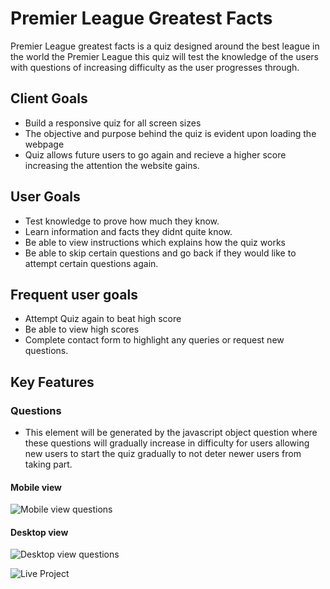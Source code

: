 # Premier League Greatest Facts 

Premier League greatest facts is a quiz designed around the best league in the world the Premier League this quiz will test the knowledge of the users with questions of increasing difficulty as the user progresses through.

## Client Goals

* Build a responsive quiz for all screen sizes
* The objective and purpose behind the quiz is evident upon loading the webpage
* Quiz allows future users to go again and recieve a higher score increasing the attention the website gains.

## User Goals 

* Test knowledge to prove how much they know.
* Learn information and facts they didnt quite know.
* Be able to view instructions which explains how the quiz works
* Be able to skip certain questions and go back if they would like to attempt certain questions again.
  

## Frequent user goals 

* Attempt Quiz again to beat high score 
* Be able to view high scores
* Complete contact form to highlight any queries or request new questions.

## Key Features 

### Questions 

* This element will be generated by the javascript object question where these questions will gradually increase in difficulty for users allowing new users to start the quiz gradually to not deter newer users from taking part.

#### Mobile view 
![Mobile view questions]()

#### Desktop view

![Desktop view questions]()

![Live Project](https://mattthughes.github.io/premier-quiz/)

